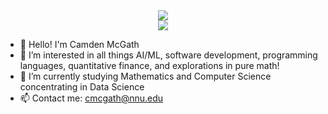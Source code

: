 <div align="center">
  <div id="badges">
    <a href="https://www.linkedin.com/in/camden-mcgath-885520211/">
      <img src="https://img.shields.io/badge/LinkedIn-blue?logo=linkedin&logoColor=white&style=for-the-badge" alt"LinkedIn Badge"/>
    </a>
  </div>
  <img src="https://komarev.com/ghpvc/?username=your-github-username&style=flat-square&color=blue"/>
</div>

- 👋 Hello! I'm Camden McGath
- 👀 I’m interested in all things AI/ML, software development, programming languages, quantitative finance, and explorations in pure math!
- 🌱 I’m currently studying Mathematics and Computer Science concentrating in Data Science
- 📫 Contact me: cmcgath@nnu.edu

<!--[![Anurag's GitHub stats](https://github-readme-stats.vercel.app/api?username=camdenmcgath&hide=stars&count_private=true&show_icons=true&theme=transparent)](https://github.com/anuraghazra/github-readme-stats)>
-----

### 🛠️: Languages and Tools : 
<div>
  <img src="https://github.com/devicons/devicon/blob/master/icons/python/python-original.svg" title="Python" alt="Python" width="40" height="40"/>&nbsp;
  <img src="https://github.com/devicons/devicon/blob/master/icons/cplusplus/cplusplus-plain.svg" title="Cpp" alt="Cpp" width="40" height="40"/>&nbsp;
  <img src="https://github.com/devicons/devicon/blob/master/icons/csharp/csharp-original.svg" title="Csharp" alt="Csharp" width="40" height="40"/>&nbsp;
  <img src="https://github.com/devicons/devicon/blob/master/icons/rust/rust-plain.svg" title="Rust" alt="Rust" width="40" height="40"/>&nbsp;
  <img src="https://github.com/devicons/devicon/blob/master/icons/microsoftsqlserver/microsoftsqlserver-plain-wordmark.svg" title="MicrosoftSQLServer" alt="SQL" width="40" height="40"/>&nbsp;



</div>
<!---[![Top Langs](https://github-readme-stats.vercel.app/api/top-langs/?username=camdenmcgath&layout=compact&theme=transparent&langs_count=8)](https://github.com/anuraghazra/github-readme-stats)

<!---
camdenmcgath/camocodes is a ✨ special ✨ repository because its `README.md` (this file) appears on your GitHub profile.
You can click the Preview link to take a look at your changes.
--->
